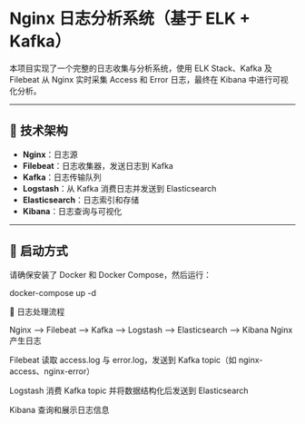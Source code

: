 # Nginx 日志分析系统（基于 ELK + Kafka）

本项目实现了一个完整的日志收集与分析系统，使用 ELK Stack、Kafka 及 Filebeat 从 Nginx 实时采集 Access 和 Error 日志，最终在 Kibana 中进行可视化分析。

---

## 🔧 技术架构

- **Nginx**：日志源
- **Filebeat**：日志收集器，发送日志到 Kafka
- **Kafka**：日志传输队列
- **Logstash**：从 Kafka 消费日志并发送到 Elasticsearch
- **Elasticsearch**：日志索引和存储
- **Kibana**：日志查询与可视化

---

## 🚀 启动方式

请确保安装了 Docker 和 Docker Compose，然后运行：

docker-compose up -d

📌 日志处理流程

Nginx --> Filebeat --> Kafka --> Logstash --> Elasticsearch --> Kibana
Nginx 产生日志

Filebeat 读取 access.log 与 error.log，发送到 Kafka topic（如 nginx-access、nginx-error）

Logstash 消费 Kafka topic 并将数据结构化后发送到 Elasticsearch

Kibana 查询和展示日志信息

